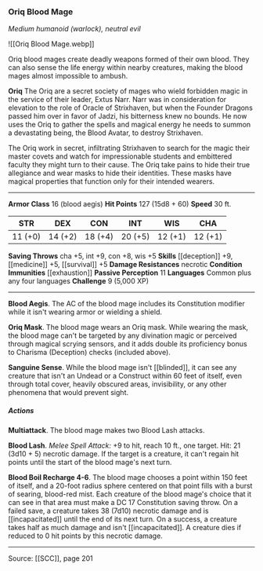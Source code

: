 ### Oriq Blood Mage
_Medium humanoid (warlock), neutral evil_

![[Oriq Blood Mage.webp]]

Oriq blood mages create deadly weapons formed of their own blood. They can also sense the life energy within nearby creatures, making the blood mages almost impossible to ambush.


**Oriq** The Oriq are a secret society of mages who wield forbidden magic in the service of their leader, Extus Narr. Narr was in consideration for elevation to the role of Oracle of Strixhaven, but when the Founder Dragons passed him over in favor of Jadzi, his bitterness knew no bounds. He now uses the Oriq to gather the spells and magical energy he needs to summon a devastating being, the Blood Avatar, to destroy Strixhaven.

The Oriq work in secret, infiltrating Strixhaven to search for the magic their master covets and watch for impressionable students and embittered faculty they might turn to their cause. The Oriq take pains to hide their true allegiance and wear masks to hide their identities. These masks have magical properties that function only for their intended wearers.





---

**Armor Class** 16 (blood aegis)
**Hit Points** 127 (15d8 + 60)
**Speed** 30 ft.

| STR     | DEX     | CON     | INT     | WIS     | CHA     |
|---------|---------|---------|---------|---------|---------|
| 11 (+0) | 14 (+2) | 18 (+4) | 20 (+5) | 12 (+1) | 12 (+1) |

**Saving Throws** cha +5, int +9, con +8, wis +5
**Skills** [[deception]] +9, [[medicine]] +5, [[survival]] +5
**Damage Resistances** necrotic
**Condition Immunities** [[exhaustion]]
**Passive Perception** 11
**Languages** Common plus any four languages
**Challenge** 9 (5,000 XP)

---

**Blood Aegis**. The AC of the blood mage includes its Constitution modifier while it isn't wearing armor or wielding a shield.

**Oriq Mask**. The blood mage wears an Oriq mask. While wearing the mask, the blood mage can't be targeted by any divination magic or perceived through magical scrying sensors, and it adds double its proficiency bonus to Charisma (Deception) checks (included above).

**Sanguine Sense**. While the blood mage isn't [[blinded]], it can see any creature that isn't an Undead or a Construct within 60 feet of itself, even through total cover, heavily obscured areas, invisibility, or any other phenomena that would prevent sight.

##### Actions
**Multiattack**. The blood mage makes two Blood Lash attacks.

**Blood Lash**. _Melee Spell Attack:_ +9 to hit, reach 10 ft., one target. Hit: 21 (3d10 + 5) necrotic damage. If the target is a creature, it can't regain hit points until the start of the blood mage's next turn.

**Blood Boil Recharge 4-6**. The blood mage chooses a point within 150 feet of itself, and a 20-foot radius sphere centered on that point fills with a burst of searing, blood-red mist. Each creature of the blood mage's choice that it can see in that area must make a DC 17 Constitution saving throw. On a failed save, a creature takes 38 (7d10) necrotic damage and is [[incapacitated]] until the end of its next turn. On a success, a creature takes half as much damage and isn't [[incapacitated]]. A creature dies if reduced to 0 hit points by this necrotic damage.


---

Source: [[SCC]], page 201